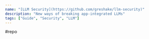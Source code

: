 ```yaml
---
name: "[LLM Security](https://github.com/greshake/llm-security)"
description: "New ways of breaking app-integrated LLMs"
tags: ["Guide", "Security", "LLM"]
---
```

#repo